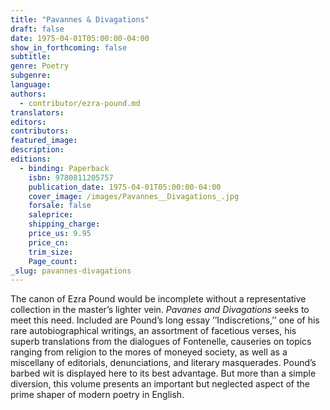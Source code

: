 ```yaml
---
title: "Pavannes & Divagations"
draft: false
date: 1975-04-01T05:00:00-04:00
show_in_forthcoming: false
subtitle:
genre: Poetry
subgenre:
language:
authors:
  - contributor/ezra-pound.md
translators:
editors:
contributors:
featured_image:
description:
editions:
  - binding: Paperback
    isbn: 9780811205757
    publication_date: 1975-04-01T05:00:00-04:00
    cover_image: /images/Pavannes__Divagations_.jpg
    forsale: false
    saleprice:
    shipping_charge:
    price_us: 9.95
    price_cn:
    trim_size:
    Page_count:
_slug: pavannes-divagations
---
```


The canon of Ezra Pound would be incomplete without a representative collection in the master’s lighter vein. _Pavanes and Divagations_ seeks to meet this need. Included are Pound’s long essay ’’Indiscretions,’’ one of his rare autobiographical writings, an assortment of facetious verses, his superb translations from the dialogues of Fontenelle, causeries on topics ranging from religion to the mores of moneyed society, as well as a miscellany of editorials, denunciations, and literary masquerades. Pound’s barbed wit is displayed here to its best advantage. But more than a simple diversion, this volume presents an important but neglected aspect of the prime shaper of modern poetry in English.

